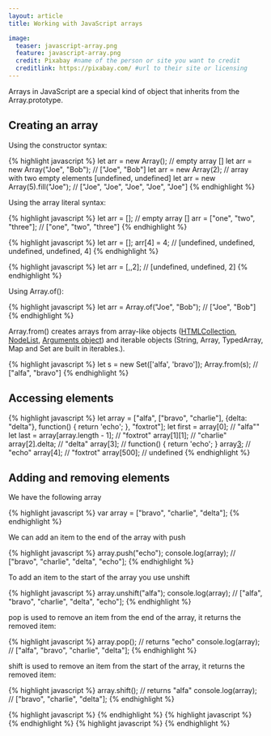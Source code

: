 ```yaml
---
layout: article
title: Working with JavaScript arrays

image:
  teaser: javascript-array.png
  feature: javascript-array.png
  credit: Pixabay #name of the person or site you want to credit
  creditlink: https://pixabay.com/ #url to their site or licensing
---
```


Arrays in JavaScript are a special kind of object that inherits from the Array.prototype.

Creating an array
-----------------

Using the constructor syntax:

{% highlight javascript %}
let arr = new Array(); // empty array []
let arr = new Array("Joe", "Bob"); // ["Joe", "Bob"]
let arr = new Array(2); // array with two empty elements [undefined, undefined]
let arr = new Array(5).fill("Joe"); // ["Joe", "Joe", "Joe", "Joe", "Joe"]
{% endhighlight %}

Using the array literal syntax:

{% highlight javascript %}
let arr = []; // empty array []
    arr = ["one", "two", "three"]; // ["one", "two", "three"]
{% endhighlight %}

{% highlight javascript %}
let arr = [];
    arr[4] = 4; // [undefined, undefined, undefined, undefined, 4]
{% endhighlight %}

{% highlight javascript %}
let arr = [,,2]; // [undefined, undefined, 2]
{% endhighlight %}


Using Array.of():

{% highlight javascript %}
let arr = Array.of("Joe", "Bob"); // ["Joe", "Bob"]
{% endhighlight %}

Array.from() creates arrays from array-like objects ([HTMLCollection](https://developer.mozilla.org/en-US/docs/Web/API/HTMLCollection), [NodeList](https://developer.mozilla.org/en-US/docs/Web/API/NodeList), [Arguments object](https://developer.mozilla.org/en-US/docs/Web/JavaScript/Reference/Functions/arguments)) and
iterable objects (String, Array, TypedArray, Map and Set are built in iterables.).

{% highlight javascript %}
let s = new Set(['alfa', 'bravo']); 
Array.from(s); // ["alfa", "bravo"] 
{% endhighlight %}


Accessing elements
------------------

{% highlight javascript %}
let array = ["alfa", ["bravo", "charlie"], {delta: "delta"}, function() { return 'echo'; }, "foxtrot"];
let first = array[0]; // "alfa""
let last = array[array.length - 1]; // "foxtrot"
array[1][1]; // "charlie"
array[2].delta; // "delta"
array[3]; //  function() { return 'echo'; }
array[3](); // "echo"
array[4]; // "foxtrot"
array[500]; // undefined
{% endhighlight %}


Adding and removing elements
----------------------------

We have the following array

{% highlight javascript %}
var array = ["bravo", "charlie", "delta"];
{% endhighlight %}

We can add an item to the end of the array with push

{% highlight javascript %}
array.push("echo");
console.log(array); // ["bravo", "charlie", "delta", "echo"];
{% endhighlight %}

To add an item to the start of the array you use unshift

{% highlight javascript %}
array.unshift("alfa");
console.log(array); // ["alfa", "bravo", "charlie", "delta", "echo"];
{% endhighlight %}

pop is used to remove an item from the end of the array, it returns the removed item:

{% highlight javascript %}
array.pop(); // returns "echo"
console.log(array); // ["alfa", "bravo", "charlie", "delta"];
{% endhighlight %}

shift is used to remove an item from the start of the array, it returns the removed item:

{% highlight javascript %}
array.shift(); // returns "alfa"
console.log(array); // ["bravo", "charlie", "delta"];
{% endhighlight %}


{% highlight javascript %}
{% endhighlight %}
{% highlight javascript %}
{% endhighlight %}
{% highlight javascript %}
{% endhighlight %}




